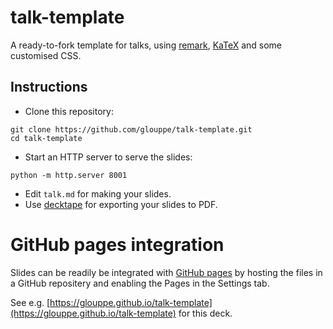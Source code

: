# talk-template

A ready-to-fork template for talks, using [remark](https://github.com/gnab/remark), [KaTeX](https://github.com/Khan/KaTeX) and some customised CSS.

## Instructions

- Clone this repository:
```
git clone https://github.com/glouppe/talk-template.git
cd talk-template
```
- Start an HTTP server to serve the slides:
```
python -m http.server 8001
```
- Edit `talk.md` for making your slides.
- Use [decktape](https://github.com/astefanutti/decktape) for exporting your slides to PDF.

# GitHub pages integration 

Slides can be readily be integrated with [GitHub pages](https://pages.github.com/) by hosting the files in a GitHub repositery and enabling the Pages in the Settings tab.

See e.g. [https://glouppe.github.io/talk-template](https://glouppe.github.io/talk-template) for this deck. 
